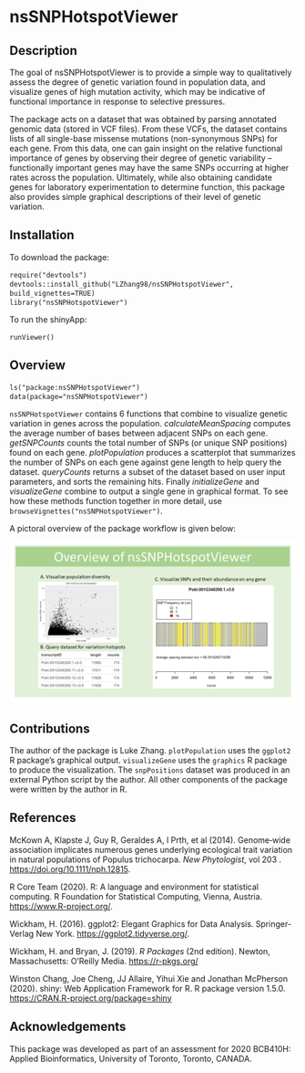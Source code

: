 
<!-- README.md is generated from README.Rmd. Please edit that file -->

# nsSNPHotspotViewer

<!-- badges: start -->

<!-- badges: end -->

## Description

The goal of nsSNPHotspotViewer is to provide a simple way to
qualitatively assess the degree of genetic variation found in population
data, and visualize genes of high mutation activity, which may be
indicative of functional importance in response to selective pressures.

The package acts on a dataset that was obtained by parsing annotated
genomic data (stored in VCF files). From these VCFs, the dataset
contains lists of all single-base missense mutations (non-synonymous
SNPs) for each gene. From this data, one can gain insight on the
relative functional importance of genes by observing their degree of
genetic variability – functionally important genes may have the same
SNPs occurring at higher rates across the population. Ultimately, while
also obtaining candidate genes for laboratory experimentation to
determine function, this package also provides simple graphical
descriptions of their level of genetic variation.

## Installation

To download the package:

    require("devtools")
    devtools::install_github("LZhang98/nsSNPHotspotViewer", build_vignettes=TRUE)
    library("nsSNPHotspotViewer")

To run the shinyApp:

    runViewer()

## Overview

    ls("package:nsSNPHotspotViewer")
    data(package="nsSNPHotspotViewer")

`nsSNPHotspotViewer` contains 6 functions that combine to visualize
genetic variation in genes across the population. *calculateMeanSpacing*
computes the average number of bases between adjacent SNPs on each gene.
*getSNPCounts* counts the total number of SNPs (or unique SNP positions)
found on each gene. *plotPopulation* produces a scatterplot that
summarizes the number of SNPs on each gene against gene length to help
query the dataset. *queryCounts* returns a subset of the dataset based
on user input parameters, and sorts the remaining hits. Finally
*initializeGene* and *visualizeGene* combine to output a single gene in
graphical format. To see how these methods function together in more
detail, use `browseVignettes("nsSNPHotspotViewer")`.

A pictoral overview of the package workflow is given below:

![](./inst/extdata/overview.png)

## Contributions

The author of the package is Luke Zhang. `plotPopulation` uses the
`ggplot2` R package’s graphical output. `visualizeGene` uses the
`graphics` R package to produce the visualization. The `snpPositions`
dataset was produced in an external Python script by the author. All
other components of the package were written by the author in R.

## References

McKown A, Klapste J, Guy R, Geraldes A, I Prth, et al (2014).
Genome‐wide association implicates numerous genes underlying
ecological trait variation in natural populations of Populus
trichocarpa. *New Phytologist*, vol 203 .
<https://doi.org/10.1111/nph.12815>.

R Core Team (2020). R: A language and environment for statistical
computing. R Foundation for Statistical Computing, Vienna, Austria.
<https://www.R-project.org/>.

Wickham, H. (2016). ggplot2: Elegant Graphics for Data Analysis.
Springer-Verlag New York. <https://ggplot2.tidyverse.org/>.

Wickham, H. and Bryan, J. (2019). *R Packages* (2nd edition). Newton,
Massachusetts: O’Reilly Media. <https://r-pkgs.org/>

Winston Chang, Joe Cheng, JJ Allaire, Yihui Xie and Jonathan McPherson
(2020). shiny: Web Application Framework for R. R package version 1.5.0.
<https://CRAN.R-project.org/package=shiny>

## Acknowledgements

This package was developed as part of an assessment for 2020 BCB410H:
Applied Bioinformatics, University of Toronto, Toronto, CANADA.
